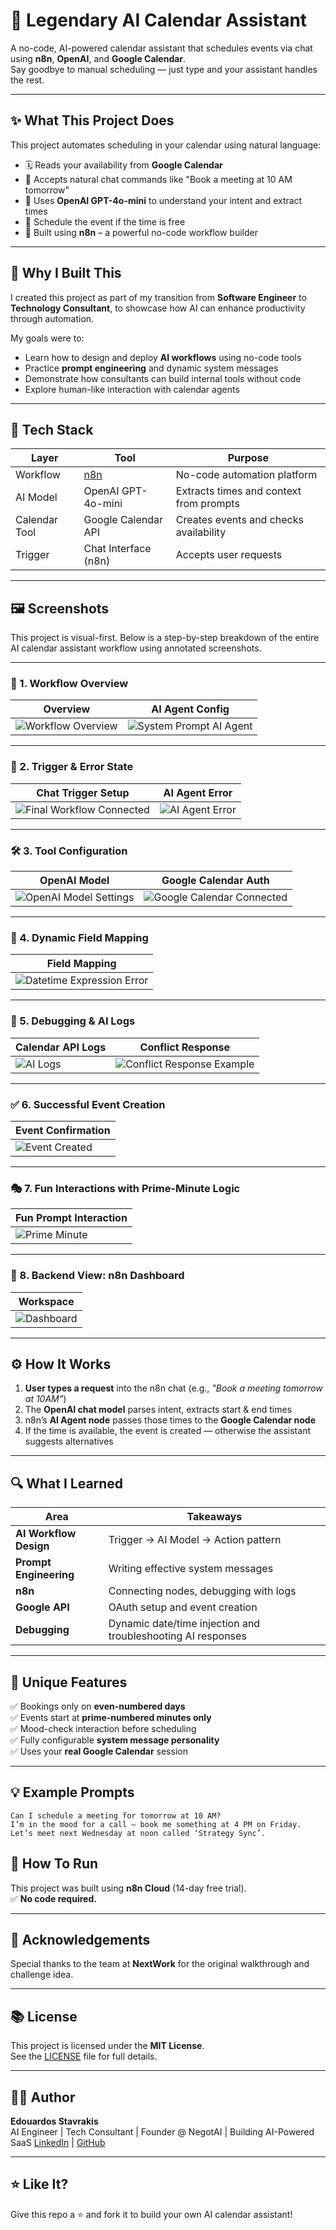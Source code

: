 # 🧠 Legendary AI Calendar Assistant

A no-code, AI-powered calendar assistant that schedules events via chat using **n8n**, **OpenAI**, and **Google Calendar**.  
Say goodbye to manual scheduling — just type and your assistant handles the rest.

---

## ✨ What This Project Does

This project automates scheduling in your calendar using natural language:

- 🗓️ Reads your availability from **Google Calendar**
- 💬 Accepts natural chat commands like "Book a meeting at 10 AM tomorrow"
- 🧠 Uses **OpenAI GPT-4o-mini** to understand your intent and extract times
- 🤖 Schedule the event if the time is free
- 🧩 Built using **n8n** – a powerful no-code workflow builder

---

## 🎯 Why I Built This

I created this project as part of my transition from **Software Engineer** to **Technology Consultant**, to showcase how AI can enhance productivity through automation.

My goals were to:
- Learn how to design and deploy **AI workflows** using no-code tools
- Practice **prompt engineering** and dynamic system messages
- Demonstrate how consultants can build internal tools without code
- Explore human-like interaction with calendar agents

---

## 🧪 Tech Stack

| Layer         | Tool                     | Purpose                                  |
|--------------|--------------------------|------------------------------------------|
| Workflow      | [n8n](https://n8n.io)     | No-code automation platform              |
| AI Model      | OpenAI GPT-4o-mini       | Extracts times and context from prompts  |
| Calendar Tool | Google Calendar API      | Creates events and checks availability   |
| Trigger       | Chat Interface (n8n)     | Accepts user requests                    |

---

## 🖼️ Screenshots

This project is visual-first. Below is a step-by-step breakdown of the entire AI calendar assistant workflow using annotated screenshots.

---

### 🧩 1. Workflow Overview

| Overview | AI Agent Config |
|----------|-----------------|
| ![Workflow Overview](./assets/workflow_overview.png) | ![System Prompt AI Agent](./assets/system_prompt_ai_agent.png) |

---

### 🔧 2. Trigger & Error State

| Chat Trigger Setup | AI Agent Error |
|--------------------|----------------|
| ![Final Workflow Connected](./assets/final_workflow_connected.png) | ![AI Agent Error](./assets/ai_agent_error_state.png) |

---

### 🛠️ 3. Tool Configuration

| OpenAI Model | Google Calendar Auth |
|--------------|----------------------|
| ![OpenAI Model Settings](./assets/openai_model_settings.png) | ![Google Calendar Connected](./assets/google_calendar_connected.png) |

---

### 🔄 4. Dynamic Field Mapping

| Field Mapping |
|---------------|
| ![Datetime Expression Error](./assets/datetime_expression_error.png) |

---

### 🐞 5. Debugging & AI Logs

| Calendar API Logs | Conflict Response |
|-------------------|-------------------|
| ![AI Logs](./assets/ai_logs_google_calendar.png) | ![Conflict Response Example](./assets/conflict_response_example.png) |

---

### ✅ 6. Successful Event Creation

| Event Confirmation |
|--------------------|
| ![Event Created](./assets/calendar_event_created.png) |

---

### 🎭 7. Fun Interactions with Prime-Minute Logic

| Fun Prompt Interaction |
|------------------------|
| ![Prime Minute](./assets/ai_conversation_prime_minute_logic.png) |

---

### 🧱 8. Backend View: n8n Dashboard

| Workspace |
|-----------|
| ![Dashboard](./assets/dashboard_workspace.png) |

---

## ⚙️ How It Works

1. **User types a request** into the n8n chat (e.g., _"Book a meeting tomorrow at 10AM"_)
2. The **OpenAI chat model** parses intent, extracts start & end times
3. n8n’s **AI Agent node** passes those times to the **Google Calendar node**
4. If the time is available, the event is created — otherwise the assistant suggests alternatives

---

## 🔍 What I Learned

| Area | Takeaways |
|------|-----------|
| **AI Workflow Design** | Trigger → AI Model → Action pattern |
| **Prompt Engineering** | Writing effective system messages |
| **n8n** | Connecting nodes, debugging with logs |
| **Google API** | OAuth setup and event creation |
| **Debugging** | Dynamic date/time injection and troubleshooting AI responses |

---

## 📅 Unique Features

✅ Bookings only on **even-numbered days**  
✅ Events start at **prime-numbered minutes only**  
✅ Mood-check interaction before scheduling  
✅ Fully configurable **system message personality**  
✅ Uses your **real Google Calendar** session

---

## 💡 Example Prompts

```text
Can I schedule a meeting for tomorrow at 10 AM?
I’m in the mood for a call – book me something at 4 PM on Friday.
Let’s meet next Wednesday at noon called ‘Strategy Sync’.

```
## 🚀 How To Run

This project was built using **n8n Cloud** (14-day free trial).  
✅ **No code required.**

---

## 🙌 Acknowledgements

Special thanks to the team at **NextWork** for the original walkthrough and challenge idea.

---

## 📚 License

This project is licensed under the **MIT License**.  
See the [LICENSE](./LICENSE) file for full details.

---

## 🧑‍💻 Author

**Edouardos Stavrakis**  
AI Engineer | Tech Consultant | Founder @ NegotAI | Building AI-Powered SaaS 
[LinkedIn](https://www.linkedin.com/in/edouardosstavrakis/) | [GitHub](https://github.com/EdouardosStav)

---

## ⭐ Like It?

Give this repo a ⭐ and fork it to build your own AI calendar assistant!

